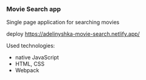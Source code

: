### Movie Search app

Single page application for searching movies

deploy https://adelinyshka-movie-search.netlify.app/

Used technologies:
- native JavaScript
- HTML, CSS
- Webpack

